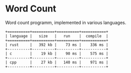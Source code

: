 # Word Count

Word count programm, implemented in various languages.

```terminal
+==========+==========+==========+===========+
| language |   size   |   run    |  compile  |
+==========+==========+==========+===========+
| rust     |   392 kb |    73 ms |    336 ms |
+----------+----------+----------+-----------+
| c        |    19 kb |    90 ms |    575 ms |
+----------+----------+----------+-----------+
| cpp      |    27 kb |   140 ms |    971 ms |
+----------+----------+----------+-----------+
```
